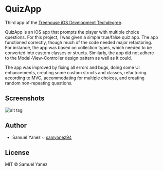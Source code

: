 # QuizApp
Third app of the [Treehouse iOS Development Techdegree](https://teamtreehouse.com/techdegree/ios-development).


QuizApp is an iOS app that prompts the player with multiple choice questions. For this project, I was given a simple true/false quiz app. The app functioned correctly, though much of the code needed major refactoring. For instance, the app was based on collection types, which needed to be converted into custom classes or structs. Similarly, the app did not adhere to the Model-View-Controller design pattern as well as it could.

The app was improved by fixing all errors and bugs, doing some UI enhancements, creating some custom structs and classes, refactoring according to MVC, accommodating for multiple choices, and creating random non-repeating questions.

## Screenshots

![alt tag](https://i.imgur.com/4H5ZQix.jpg)

## Author

* Samuel Yanez ~ [samyanez94](https://github.com/samyanez94)

## License

MIT © Samuel Yanez
